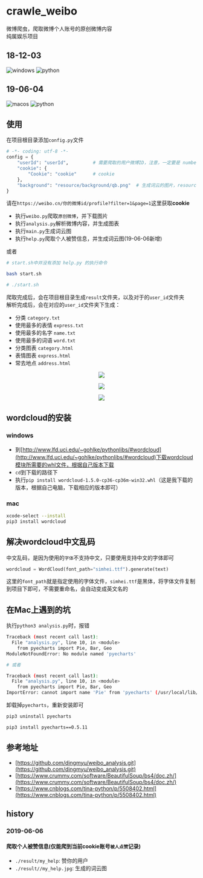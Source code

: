 # crawle_weibo
微博爬虫，爬取微博个人账号的原创微博内容 <br />
纯属娱乐项目

## 18-12-03
![windows](https://img.shields.io/badge/Windows-10-blue.svg)
![python](https://img.shields.io/badge/Python-3.6.3-yellow.svg)

## 19-06-04
![macos](https://img.shields.io/badge/MacOS-10.14.4-green.svg)
![python](https://img.shields.io/badge/Python-3.7.3-yellow.svg)

## 使用
在项目根目录添加`config.py`文件
``` python
# -*- coding: utf-8 -*-
config = {
	"userId": "userId",			# 需要爬取的用户微博ID，注意，一定要是 number 类型
	"cookie": {
		"Cookie": "cookie"		# cookie
	},
	"background": "resource/background/qb.png"	# 生成词云的图片，resource下有几张可选图片
}
```
请在`https://weibo.cn/你的微博id/profile?filter=1&page=1`这里获取**cookie**

- 执行`weibo.py`爬取`原创微博`，并下载图片
- 执行`analysis.py`解析微博内容，并生成图表
- 执行`main.py`生成词云图
- 执行`help.py`爬取个人被赞信息，并生成词云图(19-06-06新增)

或者
```bash
# start.sh中并没有添加 help.py 的执行命令

bash start.sh

# ./start.sh
```


爬取完成后，会在项目根目录生成`result`文件夹，以及对于的`user_id`文件夹 <br />
解析完成后，会在对应的`user_id`文件夹下生成：
- 分类 `category.txt`
- 使用最多的表情 `express.txt`
- 使用最多的名字 `name.txt`
- 使用最多的词语 `word.txt`
- 分类图表 `category.html`
- 表情图表 `express.html`
- 常去地点 `address.html`

<p align="center"><img src='http://qicloud.jswei.cn/images/git/crawle_weibo/name.jpg' /></p>
<p align="center"><img src='http://qicloud.jswei.cn/images/git/crawle_weibo/pikaqiu.jpg' /></p>
<p align="center"><img src='http://qicloud.jswei.cn/images/git/crawle_weibo/qiaoba.jpg' /></p>

## wordcloud的安装
### windows
- 到[http://www.lfd.uci.edu/~gohlke/pythonlibs/#wordcloud](http://www.lfd.uci.edu/~gohlke/pythonlibs/#wordcloud)下载wordcloud模块所需要的whl文件，根据自己版本下载
- `cd`到下载的路径下
- 执行`pip install wordcloud-1.5.0-cp36-cp36m-win32.whl`（这是我下载的版本，根据自己电脑，下载相应的版本即可）

### mac
```bash
xcode-select --install
pip3 install wordcloud
```

## 解决wordcloud中文乱码
中文乱码，是因为使用的`字体`不支持中文，只要使用支持中文的字体即可
``` python
wordcloud = WordCloud(font_path="simhei.ttf").generate(text)
```
这里的`font_path`就是指定使用的字体文件，`simhei.ttf`是黑体，将字体文件复制到项目下即可，不需要重命名，会自动变成英文名的


## 在Mac上遇到的坑
执行`python3 analysis.py`时，报错
```bash
Traceback (most recent call last):
  File "analysis.py", line 10, in <module>
    from pyecharts import Pie, Bar, Geo
ModuleNotFoundError: No module named 'pyecharts'

# 或者

Traceback (most recent call last):
  File "analysis.py", line 10, in <module>
    from pyecharts import Pie, Bar, Geo
ImportError: cannot import name 'Pie' from 'pyecharts' (/usr/local/lib/python3.7/site-packages/pyecharts/__init__.py)
```

卸载掉`pyecharts`，重新安装即可
```bash
pip3 uninstall pyecharts

pip3 install pyecharts==0.5.11
```

## 参考地址
- [https://github.com/dingmyu/weibo_analysis.git](https://github.com/dingmyu/weibo_analysis.git)
- [https://www.crummy.com/software/BeautifulSoup/bs4/doc.zh/](https://www.crummy.com/software/BeautifulSoup/bs4/doc.zh/)
- [https://www.cnblogs.com/tina-python/p/5508402.html](https://www.cnblogs.com/tina-python/p/5508402.html) <br />

## history
### 2019-06-06
#### 爬取个人被赞信息(仅能爬到当前cookie账号`被人点赞`记录)
- `./result/my_help`: 赞你的用户
- `./result//my_help.jpg`: 生成的词云图
